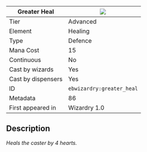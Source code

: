 | Greater Heal |![](https://github.com/Electroblob77/Wizardry/blob/1.12.2/src/main/resources/assets/ebwizardry/textures/spells/greater_heal.png)|
|---|---|
| Tier | Advanced |
| Element | Healing |
| Type | Defence |
| Mana Cost | 15 |
| Continuous | No |
| Cast by wizards | Yes |
| Cast by dispensers | Yes |
| ID | `ebwizardry:greater_heal` |
| Metadata | 86 |
| First appeared in | Wizardry 1.0 |
## Description
_Heals the caster by 4 hearts._